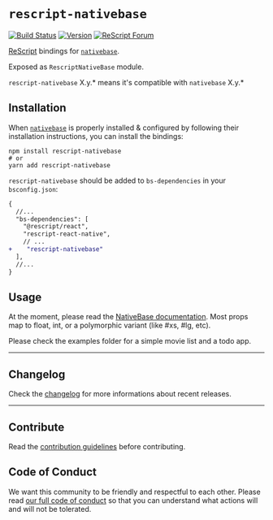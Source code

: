 # `rescript-nativebase`

[![Build Status](https://github.com/rescript-react-native/__template__/workflows/Build/badge.svg)](https://github.com/rescript-react-native/__template__/actions)
[![Version](https://img.shields.io/npm/v/rescript-nativebase.svg)](https://www.npmjs.com/rescript-nativebase)
[![ReScript Forum](https://img.shields.io/discourse/posts?color=e6484f&label=ReScript%20Forum&server=https%3A%2F%2Fforum.rescript-lang.org)](https://forum.rescript-lang.org/)

[ReScript](https://rescript-lang.org) bindings for
[`nativebase`](https://github.com/GeekyAnts/nativebase).

Exposed as `RescriptNativeBase` module.

`rescript-nativebase` X.y.\* means it's compatible with
`nativebase` X.y.\*

## Installation

When
[`nativebase`](https://github.com/GeekyAnts/nativebase)
is properly installed & configured by following their installation instructions,
you can install the bindings:

```console
npm install rescript-nativebase
# or
yarn add rescript-nativebase
```

`rescript-nativebase` should be added to `bs-dependencies` in your
`bsconfig.json`:

```diff
{
  //...
  "bs-dependencies": [
    "@rescript/react",
    "rescript-react-native",
    // ...
+    "rescript-nativebase"
  ],
  //...
}
```

## Usage

At the moment, please read the [NativeBase documentation](https://nativebase.io/).
Most props map to float, int, or a polymorphic variant (like #xs, #lg, etc).

Please check the examples folder for a simple movie list and a todo app.

---

## Changelog

Check the [changelog](./CHANGELOG.md) for more informations about recent
releases.

---

## Contribute

Read the
[contribution guidelines](https://github.com/rescript-react-native/.github/blob/master/CONTRIBUTING.md)
before contributing.

## Code of Conduct

We want this community to be friendly and respectful to each other. Please read
[our full code of conduct](https://github.com/rescript-react-native/.github/blob/master/CODE_OF_CONDUCT.md)
so that you can understand what actions will and will not be tolerated.
